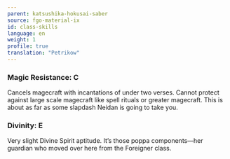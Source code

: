 ```yaml
---
parent: katsushika-hokusai-saber
source: fgo-material-ix
id: class-skills
language: en
weight: 1
profile: true
translation: "Petrikow"
---
```


### Magic Resistance: C

Cancels magecraft with incantations of under two verses. Cannot protect against large scale magecraft like spell rituals or greater magecraft. This is about as far as some slapdash Neidan is going to take you.

### Divinity: E

Very slight Divine Spirit aptitude.
It’s those poppa components—her guardian who moved over here from the Foreigner class.
